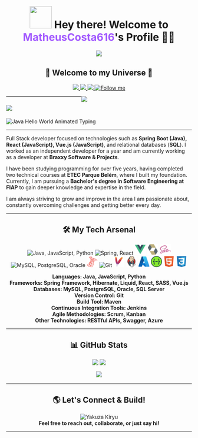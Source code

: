 <center></center>

<h1 align="center">
  <img height="60px" width="60px" src="https://i.gifer.com/origin/08/089af74235a38edcc7b433321f0a5472_w200.gif" />
  Hey there! Welcome to <span style="color:#a259ff;">MatheusCosta616</span>'s Profile 👨‍💻
</h1>

<p align="center">
  <img src="http://views.whatilearened.today/views/github/MatheusCosta616/views.svg"/>
</p>

<h2 align="center">🚀 Welcome to my Universe 🚀</h2>

<p align="center">
  <a href="https://www.linkedin.com/in/matheus-costa-b7a46425b/">
    <img src="https://img.shields.io/badge/-LinkedIn-0077B5?style=for-the-badge&logo=linkedin&logoColor=white"/>
  </a>
  <a href="mailto:matheus.costa2616@gmail.com">
    <img src="https://img.shields.io/badge/-Gmail-D14836?style=for-the-badge&logo=gmail&logoColor=white"/>
  </a>
  <a href="https://www.instagram.com/lukmat_76/">
    <img src="https://img.shields.io/badge/-Instagram-E4405F?style=for-the-badge&logo=instagram&logoColor=white"/>
  </a>
  <a href="https://github.com/MatheusCosta616">
    <img src="https://img.shields.io/github/followers/MatheusCosta616?label=Follow&style=social" title="Follow me"/>
  </a>
</p>

<img align="right" width="300px" src="https://i.pinimg.com/originals/2b/f5/20/2bf52068d4472114de09bb2734a70f2e.gif">

---

### <img src="https://media1.tenor.com/m/gxGrBVDTqXMAAAAd/yakuza-kiryu.gif" height="28" /> 
<div align="left">
<!-- Animated Java Hello World! -->
<img src="https://readme-typing-svg.demolab.com?font=Fira+Code&pause=1000&color=5F51B5&width=435&lines=public+class+HelloWorld+%7B;public+static+void+main(String[]+args)+%7B;System.out.println(%22Hello+World!%22);%7D;%7D" alt="Java Hello World Animated Typing" />
</div>

---

Full Stack developer focused on technologies such as **Spring Boot (Java), React (JavaScript), Vue.js (JavaScript)**, and relational databases (**SQL**). I worked as an independent developer for a year and am currently working as a developer at **Braxxy Software & Projects**.

I have been studying programming for over five years, having completed two technical courses at **ETEC Parque Belém**, where I built my foundation. Currently, I am pursuing a **Bachelor's degree in Software Engineering at FIAP** to gain deeper knowledge and expertise in the field.

I am always striving to grow and improve in the area I am passionate about, constantly overcoming challenges and getting better every day.

---

<h2 align="center">🛠️ My Tech Arsenal</h2>

<p align="center">
  <!-- Languages -->
  <img src="https://skillicons.dev/icons?i=java,js,python" title="Java, JavaScript, Python" />
  <!-- Frameworks -->
  <img src="https://skillicons.dev/icons?i=spring,react" title="Spring, React" />
  <img src="https://raw.githubusercontent.com/devicons/devicon/master/icons/vuejs/vuejs-original.svg" height="30" title="Vue.js" />
  <img src="https://raw.githubusercontent.com/devicons/devicon/master/icons/hibernate/hibernate-original.svg" height="30" title="Hibernate" />
  <img src="https://raw.githubusercontent.com/devicons/devicon/master/icons/sass/sass-original.svg" height="30" title="SASS" />
  <!-- Databases -->
  <img src="https://skillicons.dev/icons?i=mysql,postgres,oracle" title="MySQL, PostgreSQL, Oracle" />
  <img src="https://raw.githubusercontent.com/devicons/devicon/master/icons/microsoftsqlserver/microsoftsqlserver-plain.svg" height="30" title="SQL Server" />
  <!-- Tools -->
  <img src="https://skillicons.dev/icons?i=git" title="Git" />
  <img src="https://raw.githubusercontent.com/devicons/devicon/master/icons/maven/maven-original.svg" height="30" title="Maven" />
  <img src="https://raw.githubusercontent.com/devicons/devicon/master/icons/jenkins/jenkins-original.svg" height="30" title="Jenkins" />
  <!-- Others -->
  <img src="https://raw.githubusercontent.com/devicons/devicon/master/icons/azure/azure-original.svg" height="30" title="Azure" />
  <img src="https://raw.githubusercontent.com/devicons/devicon/master/icons/swagger/swagger-original.svg" height="30" title="Swagger" />
  <img src="https://raw.githubusercontent.com/devicons/devicon/master/icons/html5/html5-original.svg" height="30" title="HTML" />
  <img src="https://raw.githubusercontent.com/devicons/devicon/master/icons/css3/css3-original.svg" height="30" title="CSS" />
</p>

<p align="center">
  <b>
    Languages: Java, JavaScript, Python <br>
    Frameworks: Spring Framework, Hibernate, Liquid, React, SASS, Vue.js <br>
    Databases: MySQL, PostgreSQL, Oracle, SQL Server <br>
    Version Control: Git <br>
    Build Tool: Maven <br>
    Continuous Integration Tools: Jenkins <br>
    Agile Methodologies: Scrum, Kanban <br>
    Other Technologies: RESTful APIs, Swagger, Azure
  </b>
</p>

---

<h2 align="center">📊 GitHub Stats</h2>

<p align="center">
  <img src="https://github-readme-stats.vercel.app/api?username=MatheusCosta616&show_icons=true&theme=tokyonight&hide_border=true" height="170"/>
  <img src="https://github-readme-streak-stats.herokuapp.com/?user=MatheusCosta616&theme=tokyonight&hide_border=true" height="170"/>
</p>

<p align="center">
  <img src="https://github-profile-summary-cards.vercel.app/api/cards/profile-details?username=MatheusCosta616&theme=tokyonight" height="170"/>
</p>

---

<h2 align="center">🌎 Let's Connect & Build!</h2>

<p align="center">
  <img src="https://media1.tenor.com/m/gxGrBVDTqXMAAAAd/yakuza-kiryu.gif" height="60" title="Yakuza Kiryu"/>
  <br>
  <b>Feel free to reach out, collaborate, or just say hi!</b>
</p>

---
